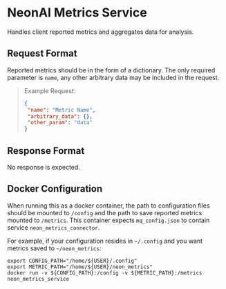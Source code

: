 # NeonAI Metrics Service
Handles client reported metrics and aggregates data for analysis.

## Request Format
Reported metrics should be in the form of a dictionary. The only required parameter is `name`, any other arbitrary data 
may be included in the request.

>Example Request:
>```json
>{
>  "name": "Metric Name",
>  "arbitrary_data": {},
>  "other_param": "data"
>}
>```

## Response Format
No response is expected.

## Docker Configuration
When running this as a docker container, the path to configuration files should be mounted to `/config` and the path to
save reported metrics mounted to `/metrics`. This container expects `mq_config.json` to contain service `neon_metrics_connector`.

For example, if your configuration resides in `~/.config` and you want metrics saved to `~/neon_metrics`:
```shell
export CONFIG_PATH="/home/${USER}/.config"
export METRIC_PATH="/home/${USER}/neon_metrics"
docker run -v ${CONFIG_PATH}:/config -v ${METRIC_PATH}:/metrics neon_metrics_service
```
